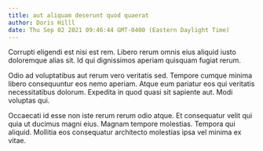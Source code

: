 ```yaml
---
title: aut aliquam deserunt quod quaerat
author: Doris Hilll
date: Thu Sep 02 2021 09:46:44 GMT-0400 (Eastern Daylight Time)
---
```

Corrupti eligendi est nisi est rem. Libero rerum omnis eius aliquid iusto doloremque alias sit. Id qui dignissimos aperiam quisquam fugiat rerum.

 Odio ad voluptatibus aut rerum vero veritatis sed. Tempore cumque minima libero consequuntur eos nemo aperiam. Atque eum pariatur eos qui veritatis necessitatibus dolorum. Expedita in quod quasi sit sapiente aut. Modi voluptas qui.

 Occaecati id esse non iste rerum rerum odio atque. Et consequatur velit qui quia ut ducimus magni eius. Magnam tempore molestias. Tempora qui aliquid. Mollitia eos consequatur architecto molestias ipsa vel minima ex vitae.